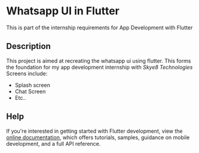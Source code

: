 # Whatsapp UI in Flutter

This is part of the internship requirements for App Development with Flutter 

## Description

This project is aimed at recreating the whatsapp ui using flutter. This forms the foundation for my app development internship with _Skye8 Technologies_
Screens include:
* Splash screen
* Chat Screen
* Etc..

## Help
If you're interested in getting started with Flutter development, view the
[online documentation](https://docs.flutter.dev/), which offers tutorials,
samples, guidance on mobile development, and a full API reference.
